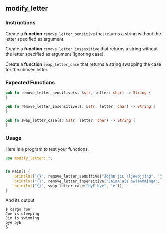 ## modify_letter

### Instructions

Create a **function** `remove_letter_sensitive` that returns a string without the letter specified as argument.

Create a **function** `remove_letter_insensitive` that returns a string without the letter specified as argument (ignoring case).

Create a **function** `swap_letter_case` that returns a string swapping the case for the chosen letter.

### Expected Functions

```rust
pub fn remove_letter_sensitive(s: &str, letter: char) -> String {
}

pub fn remove_letter_insensitive(s: &str, letter: char) -> String {
}

pub fn swap_letter_case(s: &str, letter: char) -> String {
}
```

### Usage

Here is a program to test your functions.

```rust
use modify_letter::*;


fn main() {
    println!("{}", remove_letter_sensitive("Jojhn jis sljeepjjing", 'j'));
    println!("{}", remove_letter_insensitive("JaimA ais swiaAmmingA", 'A'));
    println!("{}", swap_letter_case("byE bye", 'e'));
}
```

And its output

```console
$ cargo run
Joe is sleeping
Jim is swimming
bye byE
$
```
